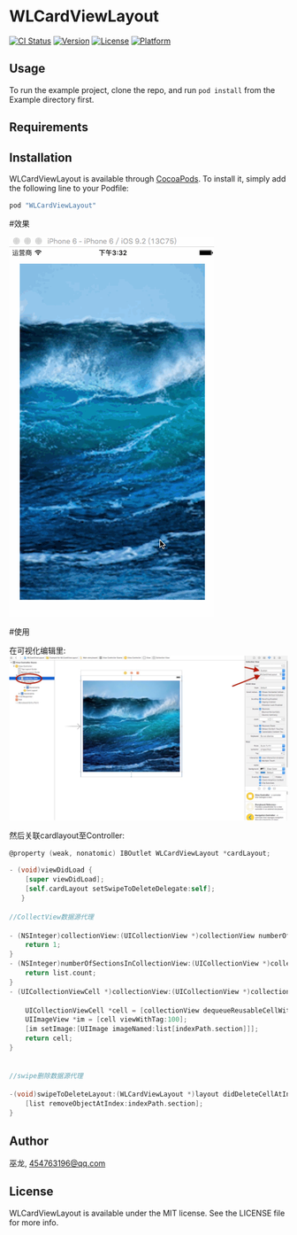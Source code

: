 # WLCardViewLayout

[![CI Status](http://img.shields.io/travis/HotWordland/WLCardViewLayout.svg?style=flat)](https://travis-ci.org/HotWordland/WLCardViewLayout)
[![Version](https://img.shields.io/cocoapods/v/WLCardViewLayout.svg?style=flat)](http://cocoapods.org/pods/WLCardViewLayout)
[![License](https://img.shields.io/cocoapods/l/WLCardViewLayout.svg?style=flat)](http://cocoapods.org/pods/WLCardViewLayout)
[![Platform](https://img.shields.io/cocoapods/p/WLCardViewLayout.svg?style=flat)](http://cocoapods.org/pods/WLCardViewLayout)

## Usage

To run the example project, clone the repo, and run `pod install` from the Example directory first.

## Requirements

## Installation

WLCardViewLayout is available through [CocoaPods](http://cocoapods.org). To install
it, simply add the following line to your Podfile:

```ruby
pod "WLCardViewLayout"
```

#效果

![](https://github.com/HotWordland/WLCardViewLayout/blob/master/demo.gif)

#使用

在可视化编辑里:
![](https://github.com/HotWordland/WLCardViewLayout/blob/master/use.jpeg)

然后关联cardlayout至Controller:
```Objective-C
@property (weak, nonatomic) IBOutlet WLCardViewLayout *cardLayout;
```


```Objective-C
- (void)viewDidLoad {
    [super viewDidLoad];
    [self.cardLayout setSwipeToDeleteDelegate:self];
   }

//CollectView数据源代理 

- (NSInteger)collectionView:(UICollectionView *)collectionView numberOfItemsInSection:(NSInteger)section{
    return 1;
}
- (NSInteger)numberOfSectionsInCollectionView:(UICollectionView *)collectionView{
    return list.count;
}
- (UICollectionViewCell *)collectionView:(UICollectionView *)collectionView cellForItemAtIndexPath:(NSIndexPath *)indexPath{
   
    UICollectionViewCell *cell = [collectionView dequeueReusableCellWithReuseIdentifier:@"CardCell" forIndexPath:indexPath];
    UIImageView *im = [cell viewWithTag:100];
    [im setImage:[UIImage imageNamed:list[indexPath.section]]];
    return cell;
}

   
//swipe删除数据源代理

-(void)swipeToDeleteLayout:(WLCardViewLayout *)layout didDeleteCellAtIndexPath:(NSIndexPath *)indexPath{
    [list removeObjectAtIndex:indexPath.section];
}

```



## Author

巫龙, 454763196@qq.com

## License

WLCardViewLayout is available under the MIT license. See the LICENSE file for more info.
